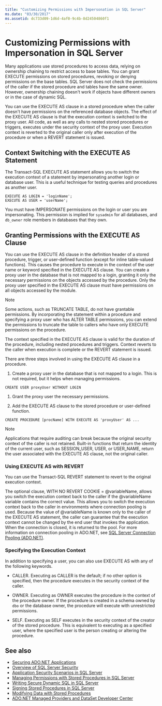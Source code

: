 ```yaml
---
title: "Customizing Permissions with Impersonation in SQL Server"
ms.date: "03/30/2017"
ms.assetid: dc733d09-1d6d-4af0-9c4b-8d24504860f1
---
```

# Customizing Permissions with Impersonation in SQL Server
Many applications use stored procedures to access data, relying on ownership chaining to restrict access to base tables. You can grant EXECUTE permissions on stored procedures, revoking or denying permissions on the base tables. SQL Server does not check the permissions of the caller if the stored procedure and tables have the same owner. However, ownership chaining doesn't work if objects have different owners or in the case of dynamic SQL.  
  
 You can use the EXECUTE AS clause in a stored procedure when the caller doesn't have permissions on the referenced database objects. The effect of the EXECUTE AS clause is that the execution context is switched to the proxy user. All code, as well as any calls to nested stored procedures or triggers, executes under the security context of the proxy user. Execution context is reverted to the original caller only after execution of the procedure or when a REVERT statement is issued.  
  
## Context Switching with the EXECUTE AS Statement  
 The Transact-SQL EXECUTE AS statement allows you to switch the execution context of a statement by impersonating another login or database user. This is a useful technique for testing queries and procedures as another user.  
  
```  
EXECUTE AS LOGIN = 'loginName';  
EXECUTE AS USER = 'userName';  
```  
  
 You must have IMPERSONATE permissions on the login or user you are impersonating. This permission is implied for `sysadmin` for all databases, and `db_owner` role members in databases that they own.  
  
## Granting Permissions with the EXECUTE AS Clause  
 You can use the EXECUTE AS clause in the definition header of a stored procedure, trigger, or user-defined function (except for inline table-valued functions). This causes the procedure to execute in the context of the user name or keyword specified in the EXECUTE AS clause. You can create a proxy user in the database that is not mapped to a login, granting it only the necessary permissions on the objects accessed by the procedure. Only the proxy user specified in the EXECUTE AS clause must have permissions on all objects accessed by the module.  
  
> [!NOTE]
> Some actions, such as TRUNCATE TABLE, do not have grantable permissions. By incorporating the statement within a procedure and specifying a proxy user who has ALTER TABLE permissions, you can extend the permissions to truncate the table to callers who have only EXECUTE permissions on the procedure.  
  
 The context specified in the EXECUTE AS clause is valid for the duration of the procedure, including nested procedures and triggers. Context reverts to the caller when execution is complete or the REVERT statement is issued.  
  
 There are three steps involved in using the EXECUTE AS clause in a procedure.  
  
1. Create a proxy user in the database that is not mapped to a login. This is not required, but it helps when managing permissions.  
  
```  
CREATE USER proxyUser WITHOUT LOGIN  
```  
  
1. Grant the proxy user the necessary permissions.  
  
2. Add the EXECUTE AS clause to the stored procedure or user-defined function.  
  
```  
CREATE PROCEDURE [procName] WITH EXECUTE AS 'proxyUser' AS ...  
```  
  
> [!NOTE]
> Applications that require auditing can break because the original security context of the caller is not retained. Built-in functions that return the identity of the current user, such as SESSION_USER, USER, or USER_NAME, return the user associated with the EXECUTE AS clause, not the original caller.  
  
### Using EXECUTE AS with REVERT  
 You can use the Transact-SQL REVERT statement to revert to the original execution context.  
  
 The optional clause, WITH NO REVERT COOKIE = @variableName, allows you switch the execution context back to the caller if the @variableName variable contains the correct value. This allows you to switch the execution context back to the caller in environments where connection pooling is used. Because the value of @variableName is known only to the caller of the EXECUTE AS statement, the caller can guarantee that the execution context cannot be changed by the end user that invokes the application. When the connection is closed, it is returned to the pool. For more information on connection pooling in ADO.NET, see [SQL Server Connection Pooling (ADO.NET)](../../../../../docs/framework/data/adonet/sql-server-connection-pooling.md).  
  
### Specifying the Execution Context  
 In addition to specifying a user, you can also use EXECUTE AS with any of the following keywords.  
  
- CALLER. Executing as CALLER is the default; if no other option is specified, then the procedure executes in the security context of the caller.  
  
- OWNER. Executing as OWNER executes the procedure in the context of the procedure owner. If the procedure is created in a schema owned by `dbo` or the database owner, the procedure will execute with unrestricted permissions.  
  
- SELF. Executing as SELF executes in the security context of the creator of the stored procedure. This is equivalent to executing as a specified user, where the specified user is the person creating or altering the procedure.  
  
## See also

- [Securing ADO.NET Applications](../../../../../docs/framework/data/adonet/securing-ado-net-applications.md)
- [Overview of SQL Server Security](../../../../../docs/framework/data/adonet/sql/overview-of-sql-server-security.md)
- [Application Security Scenarios in SQL Server](../../../../../docs/framework/data/adonet/sql/application-security-scenarios-in-sql-server.md)
- [Managing Permissions with Stored Procedures in SQL Server](../../../../../docs/framework/data/adonet/sql/managing-permissions-with-stored-procedures-in-sql-server.md)
- [Writing Secure Dynamic SQL in SQL Server](../../../../../docs/framework/data/adonet/sql/writing-secure-dynamic-sql-in-sql-server.md)
- [Signing Stored Procedures in SQL Server](../../../../../docs/framework/data/adonet/sql/signing-stored-procedures-in-sql-server.md)
- [Modifying Data with Stored Procedures](../../../../../docs/framework/data/adonet/modifying-data-with-stored-procedures.md)
- [ADO.NET Managed Providers and DataSet Developer Center](https://go.microsoft.com/fwlink/?LinkId=217917)
